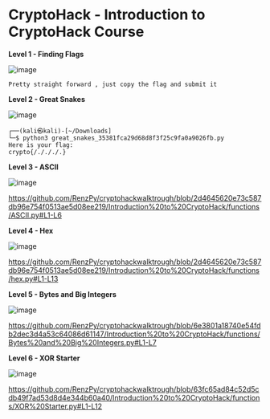 # CryptoHack - Introduction to CryptoHack Course

**Level 1 - Finding Flags**

![image](https://github.com/RenzPy/cryptohackwalktrough/assets/128860095/7f3f6816-d5d2-4aa9-9257-d21f1adddca7)
```
Pretty straight forward , just copy the flag and submit it 
```

**Level 2 - Great Snakes**

![image](https://github.com/RenzPy/cryptohackwalktrough/assets/128860095/70612de2-7e89-4283-af8d-d70ff4faa1ae)

```
┌──(kali㉿kali)-[~/Downloads]
└─$ python3 great_snakes_35381fca29d68d8f3f25c9fa0a9026fb.py 
Here is your flag:
crypto{/./././.}
```
**Level 3 - ASCII**

![image](https://github.com/RenzPy/cryptohackwalktrough/assets/128860095/181ad46f-f970-4148-9300-9d14d0e11030)

https://github.com/RenzPy/cryptohackwalktrough/blob/2d4645620e73c587db96e754f0513ae5d08ee219/Introduction%20to%20CryptoHack/functions/ASCII.py#L1-L6

**Level 4 - Hex**

![image](https://github.com/RenzPy/cryptohackwalktrough/assets/128860095/91afcaf5-1bb7-4c69-992d-5886bcade9ca)

https://github.com/RenzPy/cryptohackwalktrough/blob/2d4645620e73c587db96e754f0513ae5d08ee219/Introduction%20to%20CryptoHack/functions/hex.py#L1-L13


**Level 5 - Bytes and Big Integers**

![image](https://github.com/RenzPy/cryptohackwalktrough/assets/128860095/56b016e7-df99-484a-b1fb-e6e56a1cc211)

https://github.com/RenzPy/cryptohackwalktrough/blob/6e3801a18740e54fdb2dec3d4a53c64086d61147/Introduction%20to%20CryptoHack/functions/Bytes%20and%20Big%20Integers.py#L1-L7

**Level 6 - XOR Starter**

![image](https://github.com/RenzPy/cryptohackwalktrough/assets/128860095/96b2df28-82b7-4d19-b98e-28b65a7a94e3)

https://github.com/RenzPy/cryptohackwalktrough/blob/63fc65ad84c52d5cdb49f7ad53d8d4e344b60a40/Introduction%20to%20CryptoHack/functions/XOR%20Starter.py#L1-L12

